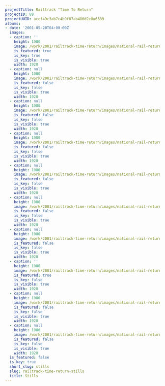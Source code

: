 ```yaml
---
projectTitle: Railtrack "Time To Return"
projectID: 89
projectUUID: accf49c3ab7c4b9f87ab480d2e8a6339
albums:
- date: '2001-05-20T04:00:00Z'
  images:
  - caption: ''
    height: 1080
    image: /work/2001/railtrack-time-return/images/national-rail-return.01.jpg
    is_featured: true
    is_key: true
    is_visible: true
    width: 1920
  - caption: null
    height: 1080
    image: /work/2001/railtrack-time-return/images/national-rail-return.02.jpg
    is_featured: false
    is_key: false
    is_visible: true
    width: 1920
  - caption: null
    height: 1080
    image: /work/2001/railtrack-time-return/images/national-rail-return.03.jpg
    is_featured: false
    is_key: false
    is_visible: true
    width: 1920
  - caption: null
    height: 1080
    image: /work/2001/railtrack-time-return/images/national-rail-return.04.jpg
    is_featured: false
    is_key: false
    is_visible: true
    width: 1920
  - caption: null
    height: 1080
    image: /work/2001/railtrack-time-return/images/national-rail-return.05.jpg
    is_featured: false
    is_key: false
    is_visible: true
    width: 1920
  - caption: null
    height: 1080
    image: /work/2001/railtrack-time-return/images/national-rail-return.06.jpg
    is_featured: false
    is_key: false
    is_visible: true
    width: 1920
  - caption: null
    height: 1080
    image: /work/2001/railtrack-time-return/images/national-rail-return.07.jpg
    is_featured: false
    is_key: false
    is_visible: true
    width: 1920
  - caption: ''
    height: 1080
    image: /work/2001/railtrack-time-return/images/national-rail-return.08.jpg
    is_featured: true
    is_key: false
    is_visible: true
    width: 1920
  - caption: null
    height: 1080
    image: /work/2001/railtrack-time-return/images/national-rail-return.09.jpg
    is_featured: false
    is_key: false
    is_visible: true
    width: 1920
  - caption: null
    height: 1080
    image: /work/2001/railtrack-time-return/images/national-rail-return.10.jpg
    is_featured: false
    is_key: false
    is_visible: true
    width: 1920
  is_featured: false
  is_key: true
  short_slug: stills
  slug: railtrack-time-return-stills
  title: Stills
---
```

